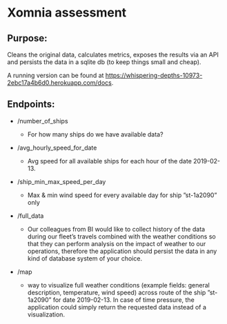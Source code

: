 # Xomnia assessment

## Purpose:
Cleans the original data, calculates metrics, exposes the results via an API and persists the data in a sqlite db (to keep things small and cheap).

A running version can be found at https://whispering-depths-10973-2ebc17a4b6d0.herokuapp.com/docs.

## Endpoints:

- /number_of_ships
  - For how many ships do we have available data?

- /avg_hourly_speed_for_date
  - Avg speed for all available ships for each hour of the date 2019-02-13.

- /ship_min_max_speed_per_day
  - Max & min wind speed for every available day for ship ”st-1a2090” only

- /full_data
  - Our colleagues from BI would like to collect history of the data during our fleet’s travels combined with the weather conditions so that they can perform analysis on the impact of weather to our operations, therefore the application should persist the data in any kind of database system of your choice.

- /map
  - way to visualize full weather conditions (example fields: general description, temperature, wind speed) across route of the ship ”st-1a2090” for date 2019-02-13. In case of time pressure, the application could simply return the requested data instead of a visualization.
